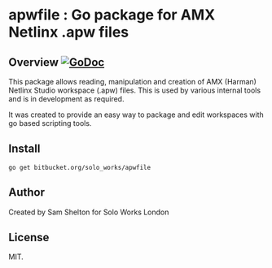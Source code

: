 # apwfile : Go package for AMX Netlinx .apw files

## Overview [![GoDoc](https://godoc.org/bitbucket.org/solo_works/apwfile?status.svg)](https://godoc.org/bitbucket.org/solo_works/apwfile)

This package allows reading, manipulation and creation of AMX (Harman) Netlinx  Studio workspace (.apw) files. This is used by various internal tools and is in development as required.

It was created to provide an easy way to package and edit workspaces with go based scripting tools.

## Install

```
go get bitbucket.org/solo_works/apwfile
```

## Author

Created by Sam Shelton for Solo Works London

## License

MIT.
